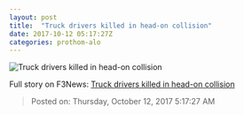 ```yaml
---
layout: post
title:  "Truck drivers killed in head-on collision"
date: 2017-10-12 05:17:27Z
categories: prothom-alo
---
```


![Truck drivers killed in head-on collision](http://en.prothom-alo.com/contents/cache/images/1200x630x1/uploads/media/2016/12/18/ecf67391622f4683e225046e7b29309a-Road-Accident-logo.jpg?jadewits_media_id=124085)




Full story on F3News: [Truck drivers killed in head-on collision](http://www.f3nws.com/n/qvZSrH)

> Posted on: Thursday, October 12, 2017 5:17:27 AM
